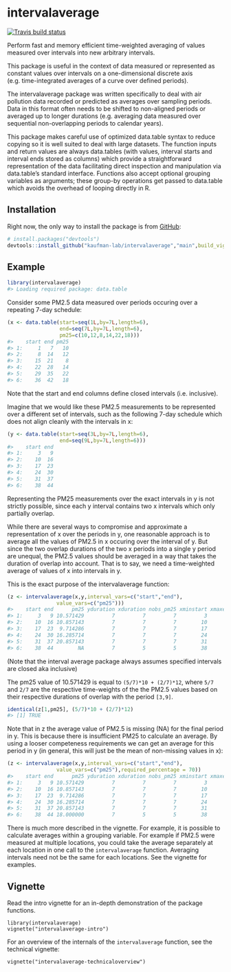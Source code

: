 
<!-- README.md is generated from README.Rmd. Please edit that file -->

# intervalaverage

<!-- badges: start -->

[![Travis build
status](https://travis-ci.com/kaufman-lab/intervalaverage.svg?branch=main)](https://travis-ci.com/kaufman-lab/intervalaverage)
<!-- badges: end -->

Perform fast and memory efficient time-weighted averaging of values
measured over intervals into new arbitrary intervals.

This package is useful in the context of data measured or represented as
constant values over intervals on a one-dimensional discrete axis
(e.g. time-integrated averages of a curve over defined periods).

The intervalaverage package was written specifically to deal with air
pollution data recorded or predicted as averages over sampling periods.
Data in this format often needs to be shifted to non-aligned periods or
averaged up to longer durations (e.g. averaging data measured over
sequential non-overlapping periods to calendar years).

This package makes careful use of optimized data.table syntax to reduce
copying so it is well suited to deal with large datasets. The function
inputs and return values are always data.tables (with values, interval
starts and interval ends stored as columns) which provide a
straightforward representation of the data facilitating direct
inspection and manipulation via data.table’s standard interface.
Functions also accept optional grouping variables as arguments; these
group-by operations get passed to data.table which avoids the overhead
of looping directly in R.

## Installation

Right now, the only way to install the package is from
[GitHub](https://github.com/):

``` r
# install.packages("devtools")
devtools::install_github("kaufman-lab/intervalaverage","main",build_vignettes=TRUE)
```

## Example

``` r
library(intervalaverage)
#> Loading required package: data.table
```

Consider some PM2.5 data measured over periods occuring over a repeating
7-day schedule:

``` r
(x <- data.table(start=seq(1L,by=7L,length=6),
                 end=seq(7L,by=7L,length=6),
                 pm25=c(10,12,8,14,22,18)))
#>    start end pm25
#> 1:     1   7   10
#> 2:     8  14   12
#> 3:    15  21    8
#> 4:    22  28   14
#> 5:    29  35   22
#> 6:    36  42   18
```

Note that the start and end columns define closed intervals
(i.e. inclusive).

Imagine that we would like these PM2.5 measurements to be represented
over a different set of intervals, such as the following 7-day schedule
which does not align cleanly with the intervals in x:

``` r
(y <- data.table(start=seq(3L,by=7L,length=6),
                 end=seq(9L,by=7L,length=6)))
#>    start end
#> 1:     3   9
#> 2:    10  16
#> 3:    17  23
#> 4:    24  30
#> 5:    31  37
#> 6:    38  44
```

Representing the PM25 measurements over the exact intervals in y is not
strictly possible, since each y interval contains two x intervals which
only partially overlap.

While there are several ways to compromise and approximate a
representation of x over the periods in y, one reasonable approach is to
average all the values of PM2.5 in x occuring over the interval of y.
But since the two overlap durations of the two x periods into a single y
period are unequal, the PM2.5 values should be averaged in a way that
takes the duration of overlap into account. That is to say, we need a
time-weighted average of values of x into intervals in y.

This is the exact purpose of the intervalaverage function:

``` r
(z <- intervalaverage(x,y,interval_vars=c("start","end"),
                value_vars=c("pm25")))
#>    start end      pm25 yduration xduration nobs_pm25 xminstart xmaxend
#> 1:     3   9 10.571429         7         7         7         3       9
#> 2:    10  16 10.857143         7         7         7        10      16
#> 3:    17  23  9.714286         7         7         7        17      23
#> 4:    24  30 16.285714         7         7         7        24      30
#> 5:    31  37 20.857143         7         7         7        31      37
#> 6:    38  44        NA         7         5         5        38      42
```

(Note that the interval average package always assumes specified
intervals are closed aka inclusive)

The pm25 value of 10.571429 is equal to `(5/7)*10 + (2/7)*12`, where
`5/7` and `2/7` are the respective time-weights of the the PM2.5 values
based on their respective durations of overlap with the period `[3,9]`.

``` r
identical(z[1,pm25], (5/7)*10 + (2/7)*12)
#> [1] TRUE
```

Note that in z the average value of PM2.5 is missing (NA) for the final
period in y. This is because there is insufficient PM25 to calculate an
average. By using a looser competeness requirements we can get an
average for this period in y (in general, this will just be the mean of
non-missing values in x):

``` r
(z <- intervalaverage(x,y,interval_vars=c("start","end"),
                value_vars=c("pm25"),required_percentage = 70))
#>    start end      pm25 yduration xduration nobs_pm25 xminstart xmaxend
#> 1:     3   9 10.571429         7         7         7         3       9
#> 2:    10  16 10.857143         7         7         7        10      16
#> 3:    17  23  9.714286         7         7         7        17      23
#> 4:    24  30 16.285714         7         7         7        24      30
#> 5:    31  37 20.857143         7         7         7        31      37
#> 6:    38  44 18.000000         7         5         5        38      42
```

There is much more described in the vignette. For example, it is
possible to calculate averages within a grouping variable. For example
if PM2.5 were measured at multiple locations, you could take the average
separately at each location in one call to the `intervalaverage`
function. Averaging intervals need not be the same for each locations.
See the vignette for examples.

## Vignette

Read the intro vignette for an in-depth demonstration of the package
functions.

    library(intervalaverage)
    vignette("intervalaverage-intro")

For an overview of the internals of the `intervalaverage` function, see
the technical vignette:

    vignette("intervalaverage-technicaloverview")

